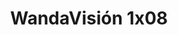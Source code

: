 ---
layout: episodios
title: "WandaVisión 1x08"
url_serie_padre: 'wandavision/temporada-1'
category: 'series'
capitulo: 'yes'
anio: '2021'
prev: 'capitulo-7'
proximo: ''
sandbox: allow-same-origin allow-forms
idioma: 'Latino/Subtitulado'
calidad: 'Full HD'
reproductores_fembed: ["https://streamsb.net/embed-jon4zknthtpi.html","Latino","https://pelisplushd.me/v/j-r5wcd2mkrxxpm","Latino","https://femax20.com/v/r8126se8d7-m8lp","Latino","https://femax20.com/v/ky-j5i35wjjq873","Latino","https://uqload.com/embed-anyicphfssrb.html","Latino","https://www.fembed.com/v/pyx4dum8k5pljd5","Latino","https://embed.mystream.to/8h6vwbrjt8j3","Latino","https://www.fembed.com/v/pg83jbm8k0w6wwg","Latino","https://www.fembed.com/v/m-8x5c56x871l6w","Subtitulado","https://mstream.tech/botebaqdog0s","Subtitulado","https://www.fembed.com/v/ky-j1u35wz0m05k","Subtitulado","https://fembed.live/v/dkyl1tx7lwnm6w8?hls4=yes","Subtitulado","https://femax20.com/v/m8qpxs56xp38lmq","Subtitulado"]
reproductor: 'fembed'
clasificacion: '+10'
tags:
- Ciencia-Ficcion
---